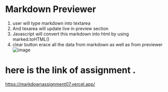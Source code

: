 # Markdown Previewer
1. user will type markdown into textarea
2. And texarea will update live in preview section
3. Javascript will convert this markdown into html by using marked.toHTML()
4. clear button erace all the data from markdown as well as from previewer
![image](https://github.com/user-attachments/assets/0b09eaba-e8bb-47c6-ae85-db17e0cfe87f)


# here is the link of assignment . 
https://markdownassignment07.vercel.app/
